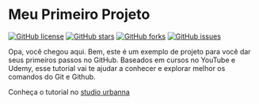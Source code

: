 # Meu Primeiro Projeto
[![GitHub license](https://img.shields.io/github/license/clcmo/Meu-Primeiro-Projeto?style=for-the-badge)](https://github.com/clcmo/Meu-Primeiro-Projeto)
[![GitHub stars](https://img.shields.io/github/stars/clcmo/Meu-Primeiro-Projeto?style=for-the-badge)](https://github.com/clcmo/Meu-Primeiro-Projeto/stargazers)
[![GitHub forks](https://img.shields.io/github/forks/clcmo/Meu-Primeiro-Projeto?style=for-the-badge)](https://github.com/clcmo/Meu-Primeiro-Projeto/network)
[![GitHub issues](https://img.shields.io/github/issues/clcmo/MeuP-rimeiro-Projeto?style=for-the-badge)](https://github.com/clcmo/Meu-Primeiro-Projeto/issues)

Opa, você chegou aqui. Bem, este é um exemplo de projeto para você dar seus primeiros passos no GitHub. Baseados em cursos no YouTube e Udemy, esse tutorial vai te ajudar a conhecer e explorar melhor os comandos do Git e Github.

Conheça o tutorial no [studio urbanna][studio urbanna]

[studio urbanna]: http://www.studiourbanna.com.br/categorias.html#git
